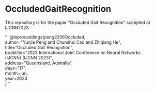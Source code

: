 # OccludedGaitRecognition
This repository is for the paper "Occluded Gait Recognition" accepted at IJCNN2023.

‘’‘
@inproceddings{peng2306Occluded,  
  author="Yunjie Peng and Chunshui Cao and Zhiqiang He",  
  title="Occluded Gait Recognition",  
  booktitle="2023 International Joint Conference on Neural Networks (IJCNN) (IJCNN 2023)",  
  address="Queensland, Australia",  
  days="17",  
  month=jun,  
  year=2023  
}
’‘’
